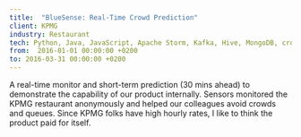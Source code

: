 ```yaml
---
title:  "BlueSense: Real-Time Crowd Prediction"
client: KPMG
industry: Restaurant
tech: Python, Java, JavaScript, Apache Storm, Kafka, Hive, MongoDB, cron, time series forecasting. 
from:  2016-01-01 00:00:00 +0200
to: 2016-03-31 00:00:00 +0200
---
```

A real-time monitor and short-term prediction (30 mins ahead) to demonstrate the capability of our product internally. Sensors monitored the KPMG restaurant anonymously and helped our colleagues avoid crowds and queues. Since KPMG folks have high hourly rates, I like to think the product paid for itself.
